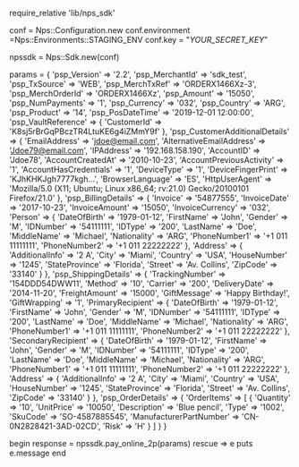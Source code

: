require_relative 'lib/nps_sdk'

conf = Nps::Configuration.new
conf.environment =Nps::Environments::STAGING_ENV
conf.key = "_YOUR_SECRET_KEY_"

npssdk = Nps::Sdk.new(conf)

params = {
    'psp_Version' => '2.2',
    'psp_MerchantId' => 'sdk_test',
    'psp_TxSource' => 'WEB',
    'psp_MerchTxRef' => 'ORDERX1466Xz-3',
    'psp_MerchOrderId' => 'ORDERX1466Xz',
    'psp_Amount' => '15050',
    'psp_NumPayments' => '1',
    'psp_Currency' => '032',
    'psp_Country' => 'ARG',
    'psp_Product' => '14',
    'psp_PosDateTime' => '2019-12-01 12:00:00',
    'psp_VaultReference'  => {
        'CustomerId' => 'K8sj5rBrGqPBczTR4LtuKE6g4iZMmY9f'
    },
    'psp_CustomerAdditionalDetails'  => {
        'EmailAddress' => 'jdoe@email.com',
        'AlternativeEmailAddress' => 'Jdoe79@email.com',
        'IPAddress' => '192.168.158.190',
        'AccountID' => 'Jdoe78',
        'AccountCreatedAt' => '2010-10-23',
        'AccountPreviousActivity' => '1',
        'AccountHasCredentials' => '1',
        'DeviceType' => '1',
        'DeviceFingerPrint' => 'KJhKHKJgh7777kgh...',
        'BrowserLanguage' => 'ES',
        'HttpUserAgent' => 'Mozilla/5.0 (X11; Ubuntu; Linux x86_64; rv:21.0) Gecko/20100101 Firefox/21.0'
    },
    'psp_BillingDetails'  => {
        'Invoice' => '54877555',
        'InvoiceDate' => '2017-10-23',
        'InvoiceAmount' => '15050',
        'InvoiceCurrency' => '032',
        'Person'  => {
            'DateOfBirth' => '1979-01-12',
            'FirstName' => 'John',
            'Gender' => 'M',
            'IDNumber' => '54111111',
            'IDType' => '200',
            'LastName' => 'Doe',
            'MiddleName' => 'Michael',
            'Nationality' => 'ARG',
            'PhoneNumber1' => '+1 011 11111111',
            'PhoneNumber2' => '+1 011 22222222'
            },
        'Address'  => {
            'AdditionalInfo' => '2 A',
            'City' => 'Miami',
            'Country' => 'USA',
            'HouseNumber' => '1245',
            'StateProvince' => 'Florida',
            'Street' => 'Av. Collins',
            'ZipCode' => '33140'
            }
    },
    'psp_ShippingDetails'  => {
        'TrackingNumber' => '154DDD54DWW11',
        'Method' => '10',
        'Carrier' => '200',
        'DeliveryDate' => '2014-11-20',
        'FreightAmount' => '15000',
        'GiftMessage' => 'Happy Birthday!',
        'GiftWrapping' => '1',
        'PrimaryRecipient'  => {
            'DateOfBirth' => '1979-01-12',
            'FirstName' => 'John',
            'Gender' => 'M',
            'IDNumber' => '54111111',
            'IDType' => '200',
            'LastName' => 'Doe',
            'MiddleName' => 'Michael',
            'Nationality' => 'ARG',
            'PhoneNumber1' => '+1 011 11111111',
            'PhoneNumber2' => '+1 011 22222222'
            },
        'SecondaryRecipient'  => {
            'DateOfBirth' => '1979-01-12',
            'FirstName' => 'John',
            'Gender' => 'M',
            'IDNumber' => '54111111',
            'IDType' => '200',
            'LastName' => 'Doe',
            'MiddleName' => 'Michael',
            'Nationality' => 'ARG',
            'PhoneNumber1' => '+1 011 11111111',
            'PhoneNumber2' => '+1 011 22222222'
            },
        'Address'  => {
            'AdditionalInfo' => '2 A',
            'City' => 'Miami',
            'Country' => 'USA',
            'HouseNumber' => '1245',
            'StateProvince' => 'Florida',
            'Street' => 'Av. Collins',
            'ZipCode' => '33140'
            }
    },
    'psp_OrderDetails'  => {
        'OrderItems'  => [
            {
                'Quantity' => '10',
                'UnitPrice' => '10050',
                'Description' => 'Blue pencil',
                'Type' => '1002',
                'SkuCode' => 'SO-4587885545',
                'ManufacturerPartNumber' => 'CN-0N2828421-3AD-02CD',
                'Risk' => 'H'
            }
        ]
    }
}

begin 
    response = npssdk.pay_online_2p(params) 
rescue => e 
    puts e.message 
end 
